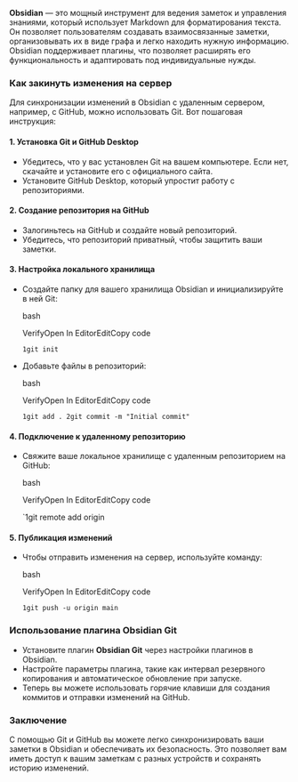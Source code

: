 
**Obsidian** — это мощный инструмент для ведения заметок и управления знаниями, который использует Markdown для форматирования текста. Он позволяет пользователям создавать взаимосвязанные заметки, организовывать их в виде графа и легко находить нужную информацию. Obsidian поддерживает плагины, что позволяет расширять его функциональность и адаптировать под индивидуальные нужды.

### Как закинуть изменения на сервер

Для синхронизации изменений в Obsidian с удаленным сервером, например, с GitHub, можно использовать Git. Вот пошаговая инструкция:

#### 1. Установка Git и GitHub Desktop

- Убедитесь, что у вас установлен Git на вашем компьютере. Если нет, скачайте и установите его с официального сайта.
- Установите GitHub Desktop, который упростит работу с репозиториями.

#### 2. Создание репозитория на GitHub

- Залогиньтесь на GitHub и создайте новый репозиторий.
- Убедитесь, что репозиторий приватный, чтобы защитить ваши заметки.

#### 3. Настройка локального хранилища

- Создайте папку для вашего хранилища Obsidian и инициализируйте в ней Git:
    
    bash
    
    VerifyOpen In EditorEditCopy code
    
    `1git init`
    
- Добавьте файлы в репозиторий:
    
    bash
    
    VerifyOpen In EditorEditCopy code
    
    `1git add . 2git commit -m "Initial commit"`
    

#### 4. Подключение к удаленному репозиторию

- Свяжите ваше локальное хранилище с удаленным репозиторием на GitHub:
    
    bash
    
    VerifyOpen In EditorEditCopy code
    
    `1git remote add origin 

#### 5. Публикация изменений

- Чтобы отправить изменения на сервер, используйте команду:
    
    bash
    
    VerifyOpen In EditorEditCopy code
    
    `1git push -u origin main`
    

### Использование плагина Obsidian Git

- Установите плагин **Obsidian Git** через настройки плагинов в Obsidian.
- Настройте параметры плагина, такие как интервал резервного копирования и автоматическое обновление при запуске.
- Теперь вы можете использовать горячие клавиши для создания коммитов и отправки изменений на GitHub.

### Заключение

С помощью Git и GitHub вы можете легко синхронизировать ваши заметки в Obsidian и обеспечивать их безопасность. Это позволяет вам иметь доступ к вашим заметкам с разных устройств и сохранять историю изменений.